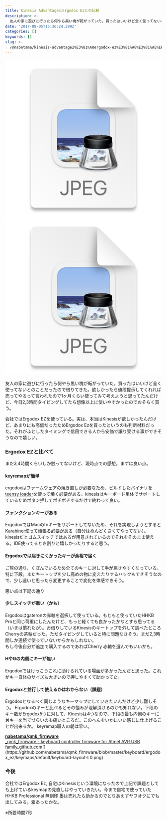 ```yaml
---
title: Kinesis AdvantageとErgodox Ezとの比較
description: >-
  友人の家に遊びに行ったら何やら黒い塊が転がっていた。買ったはいいけど全く使ってないとのことだったので借りてきた。欲しかったら値段提示してくれれば売ってやるって言われたので1ヶ月くらい使ってみて考えようと思ってたんだけど、今日2,3時間タイピングしてたら想像以上に使いやすかったので…
date: '2017-08-05T15:36:24.299Z'
categories: []
keywords: []
slug: >-
  /@nabetama/kinesis-advantage2%E3%81%A8ergodox-ez%E3%81%A8%E3%81%AE%E6%AF%94%E8%BC%83-86c2e1948011
---
```


![img.png](img.png)
![img_1.png](img_1.png)

友人の家に遊びに行ったら何やら黒い塊が転がっていた。買ったはいいけど全く使ってないとのことだったので借りてきた。欲しかったら値段提示してくれれば売ってやるって言われたので1ヶ月くらい使ってみて考えようと思ってたんだけど、今日2,3時間タイピングしてたら想像以上に使いやすかったのでおそらく買う。

会社ではErgodox EZを使っている。実は、本当はKinesisが欲しかったんだけど、あまりにも高価だったためErgodox Ezを買ったというのも判断材料だった。それがふとしたタイミングで信用できる人から安価で譲り受ける事ができそうなので嬉しい。

### Ergodox EZと比べて

まだ3,4時間くらいしか触ってないけど、現時点での感想。まずは良い点。

#### keyremapが簡単

ergodoxはファームウェアの焼き直しが必要なため、ビルドしたバイナリを[teensy loader](https://www.pjrc.com/teensy/loader.html)を使って焼く必要がある。kinesisはキーボード単体でサポートしているためボタン押してポチポチするだけで終わって良い。

#### ファンクションキーがある

ErgodoxではMacのfnキーをサポートしてないため、それを実現しようとすると[Karabiner使って頑張る必要がある](https://blog.hello-world.jp.net/mac-2/4732/)（自分はめんどくさくてやってない）。kinesisだとゴムスイッチではあるが用意されているのでそれをそのまま使える。IDE使ってるとき割りと嬉しかったりすると思う。

#### Ergodoxでは届きにくかったキーが余裕で届く

ご覧の通り、くぼんでいるため全てのキーに対して手が届きやすくなっている。特に下段。またキートップを少し高めの物に変えたりするハックもできそうなので、少し遠いと思ったら変更することで変化を体感できそう。

悪い点は下記の通り

#### 少しスイッチが重い（かも）

Ergodoxはgateronの赤軸を選択して使っている。もともと使っていたHHKB Proと同じ荷重にしたんだけど、もっと軽くても良かったかなとすら思ってる（いまは慣れたが）。お借りしているKinesisのキートップを外して調べたところCherryの茶軸だった。ただタイピングしていると特に問題なさそう。まだ2,3時間しか連続で使っていないからかもしれない。  
もし今後自分が追加で購入するのであればCherry 赤軸を選んでもいいかも。

#### HやGの内側にキーが無い

Ergodoxではけっこうこれに助けられている場面が多かったんだと思った。これがキー自体のサイズも大きいので押しやすくて助かってた。

#### Ergodoxと並行して使えるかはわからない（課題）

Ergodoxとなるべく同じようなキーマップにしていきたいんだけど少し難しそう。 Ergodoxのキーと比べるとその悩みが理解頂けるのかも知れない。下段のキー数がErgodox5つに対して、Kinesisは4つなので、下段の最も内側のキーに⌘キーを当てづらいのも痛いところだ。このへんをいかにいい感じに仕上げることが出来るか。 keyremap職人の朝は早い。

[**nabetama/qmk\_firmware**  
_qmk\_firmware - keyboard controller firmware for Atmel AVR USB family_github.com](https://github.com/nabetama/qmk_firmware/blob/master/keyboard/ergodox_ez/keymaps/default/keyboard-layout-L0.png "https://github.com/nabetama/qmk_firmware/blob/master/keyboard/ergodox_ez/keymaps/default/keyboard-layout-L0.png")[](https://github.com/nabetama/qmk_firmware/blob/master/keyboard/ergodox_ez/keymaps/default/keyboard-layout-L0.png)

### 今後

会社ではErgodox Ez, 自宅はKinesisという環境になったので上記で課題としても上げているkeymapの見直しはやっていきたい。今まで自宅で使っていたHHKB Professional 無刻印 墨は売れたら助かるのでとりあえずヤフオクにでも出してみる。箱あったかな。

※所要時間7秒